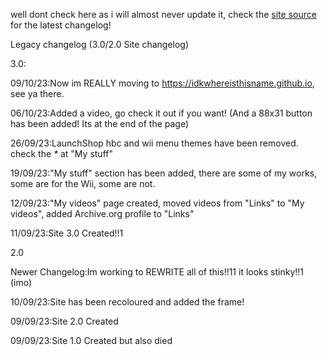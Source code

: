 well dont check here as i will almost never update it, check the [site source](https://github.com/idkwhereisthisname/idkwhereisthisname.github.io) for the latest changelog!

Legacy changelog (3.0/2.0 Site changelog)

3.0:

09/10/23:Now im REALLY moving to https://idkwhereisthisname.github.io, see ya there.

06/10/23:Added a video, go check it out if you want! (And a 88x31 button has been added! Its at the end of the page)

26/09/23:LaunchShop hbc and wii menu themes have been removed. check the _*_ at "My stuff"

19/09/23:"My stuff" section has been added, there are some of my works, some are for the Wii, some are not.

12/09/23:"My videos" page created, moved videos from "Links" to "My videos", added Archive.org profile to "Links"

11/09/23:Site 3.0 Created!!1

2.0

Newer Changelog:Im working to REWRITE all of this!!11 it looks stinky!!1 (imo)

10/09/23:Site has been recoloured and added the frame!

09/09/23:Site 2.0 Created

09/09/23:Site 1.0 Created but also died
